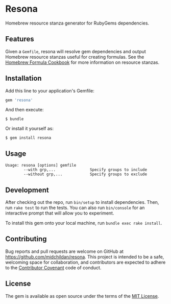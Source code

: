 # Resona

Homebrew resource stanza generator for RubyGems dependencies.

## Features

Given a `Gemfile`, resona will resolve gem dependencies and output Homebrew
resource stanzas useful for creating formulas. See the [Homebrew Formula
Cookbook](https://github.com/Homebrew/brew/blob/master/docs/Formula-Cookbook.md#specifying-gems-python-modules-go-projects-etc-as-dependencies)
for more information on resource stanzas.

## Installation

Add this line to your application's Gemfile:

```ruby
gem 'resona'
```

And then execute:

    $ bundle

Or install it yourself as:

    $ gem install resona

## Usage

```
Usage: resona [options] gemfile
        --with grp,...               Specify groups to include
        --without grp,...            Specify groups to exclude
```

## Development

After checking out the repo, run `bin/setup` to install dependencies. Then, run `rake test` to run the tests. You can also run `bin/console` for an interactive prompt that will allow you to experiment.

To install this gem onto your local machine, run `bundle exec rake install`.

## Contributing

Bug reports and pull requests are welcome on GitHub at https://github.com/midchildan/resona. This project is intended to be a safe, welcoming space for collaboration, and contributors are expected to adhere to the [Contributor Covenant](http://contributor-covenant.org) code of conduct.


## License

The gem is available as open source under the terms of the [MIT License](http://opensource.org/licenses/MIT).

